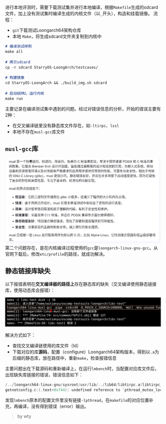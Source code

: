 进行本地评测时，需要下载测试集并进行本地编译，根据`Makefile`生成的sdcard文件，加上没有测试集时编译生成的内核文件（以`_`开头），构造和挂载镜像。
流程：
- `git`下载测试Loongarch64架构仓库
- 本地 `Make`，将生成sdcard文件夹复制到内核中

```md
# 编译测试样例
make all

# 拷贝sdcard
cp -r sdcard StarryOS-LoongArch/testcases/

# 构建镜像
cd StarryOS-LoongArch && ./build_img.sh sdcard

# 启动QEMU，运行内核
make run

```

主要记录在编译测试集中遇到的问题。经过对错误信息的分析，开始的错误主要有2种：
- 在交叉编译链里没有静态库文件存在，如`-ltirpc`、`lssl`
- 本地不存在`musl-gcc`库文件

## `musl-gcc`库

![](picture/Pasted%20image%2020240602190636.png)第二个问题存在，是在内核编译过程使用的`gcc`是`loongarch-linux-gnu-gcc`。从官网下载后，修改`etc/profile`的路径，就成功解决。

## 静态链接库缺失
以下报错表明在**交叉编译器的路径上**存在静态库的缺失（交叉编译使用静态链接库，使用动态库会报错）：

![](picture/Pasted%20image%2020240602190932.png)

解决方式如下：
- 查找交叉编译链使用的库文件（ld）
- 下载对应的库**源码**，配置（configure）Loongarch64架构版本，得到以`.a`为后缀的静态库，放在路径中，重新`make`，检查报错信息

主要问题出在下载源码和重新编译上，在运行`lmbench`时，当配置对应库文件后，出现缺失库链接的错误，错误信息如下：
```c
/../loongarch64-linux-gnu/sysroot/usr/lib/../lib64/libtirpc.a(libtirpc_la-getnetconfig.o): in function `.L113':
getnetconfig.c:(.text+0x744): undefined reference to `pthread_mutex_lock'
```

发现`lmbench`原本的配置文件里没有链接`-lpthread`，在`makefile`的对应位置补充，再编译，没有得到错误（error）输出。

> by wty